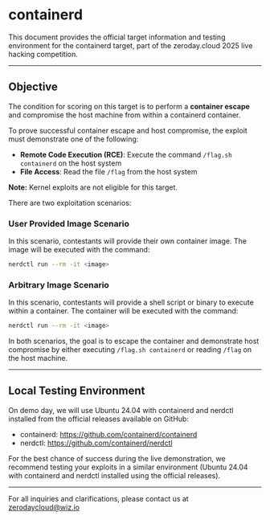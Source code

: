 # containerd

This document provides the official target information and testing environment for the containerd target, part of the zeroday.cloud 2025 live hacking competition.

---

## Objective

The condition for scoring on this target is to perform a **container escape** and compromise the host machine from within a containerd container. 

To prove successful container escape and host compromise, the exploit must demonstrate one of the following:
- **Remote Code Execution (RCE)**: Execute the command `/flag.sh containerd` on the host system
- **File Access**: Read the file `/flag` from the host system

**Note:** Kernel exploits are not eligible for this target.

There are two exploitation scenarios:

### User Provided Image Scenario
In this scenario, contestants will provide their own container image. The image will be executed with the command:
```bash
nerdctl run --rm -it <image>
```

### Arbitrary Image Scenario  
In this scenario, contestants will provide a shell script or binary to execute within a container. The container will be executed with the command:
```bash
nerdctl run --rm -it <image>
```

In both scenarios, the goal is to escape the container and demonstrate host compromise by either executing `/flag.sh containerd` or reading `/flag` on the host machine.

---

## Local Testing Environment

On demo day, we will use Ubuntu 24.04 with containerd and nerdctl installed from the official releases available on GitHub:
- containerd: https://github.com/containerd/containerd
- nerdctl: https://github.com/containerd/nerdctl

For the best chance of success during the live demonstration, we recommend testing your exploits in a similar environment (Ubuntu 24.04 with containerd and nerdctl installed using the official releases).

---

For all inquiries and clarifications, please contact us at zerodaycloud@wiz.io